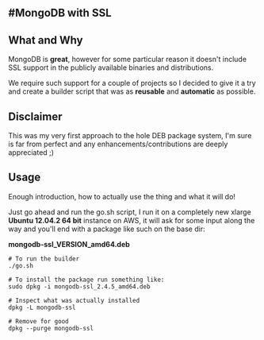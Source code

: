 #MongoDB with SSL
---

## What and Why
MongoDB is __great__, however for some particular reason it doesn't include SSL support in the publicly available binaries and distributions.

We require such support for a couple of projects so I decided to give it a try and create a builder script that was as __reusable__ and __automatic__ as possible.

## Disclaimer
This was my very first approach to the hole DEB package system, I'm sure is far from perfect and any enhancements/contributions are deeply appreciated ;)

## Usage
Enough introduction, how to actually use the thing and what it will do!

Just go ahead and run the go.sh script, I run it on a completely new xlarge __Ubuntu 12.04.2 64 bit__ instance on AWS, it will ask for some input along the way and you'll end with a package like such on the base dir:

__mongodb-ssl_VERSION_amd64.deb__

```
# To run the builder
./go.sh
```

```
# To install the package run something like:
sudo dpkg -i mongodb-ssl_2.4.5_amd64.deb
```

```
# Inspect what was actually installed
dpkg -L mongodb-ssl
```

```
# Remove for good
dpkg --purge mongodb-ssl
```